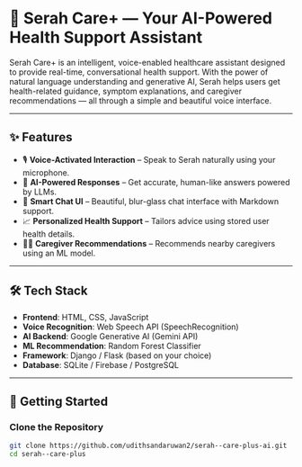# 💙 Serah Care+ — Your AI-Powered Health Support Assistant

Serah Care+ is an intelligent, voice-enabled healthcare assistant designed to provide real-time, conversational health support. With the power of natural language understanding and generative AI, Serah helps users get health-related guidance, symptom explanations, and caregiver recommendations — all through a simple and beautiful voice interface.

---

## ✨ Features

- 🎙️ **Voice-Activated Interaction** – Speak to Serah naturally using your microphone.
- 🤖 **AI-Powered Responses** – Get accurate, human-like answers powered by LLMs.
- 💬 **Smart Chat UI** – Beautiful, blur-glass chat interface with Markdown support.
- 📈 **Personalized Health Support** – Tailors advice using stored user health details.
- 🧑‍⚕️ **Caregiver Recommendations** – Recommends nearby caregivers using an ML model.

---

## 🛠️ Tech Stack

- **Frontend**: HTML, CSS, JavaScript
- **Voice Recognition**: Web Speech API (SpeechRecognition)
- **AI Backend**: Google Generative AI (Gemini API)
- **ML Recommendation**: Random Forest Classifier
- **Framework**: Django / Flask (based on your choice)
- **Database**: SQLite / Firebase / PostgreSQL

---

## 🚀 Getting Started

### Clone the Repository

```bash
git clone https://github.com/udithsandaruwan2/serah--care-plus-ai.git
cd serah--care-plus

